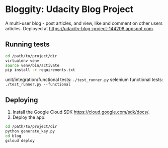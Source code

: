 # Bloggity: Udacity Blog Project
A multi-user blog - post articles, and view, like and comment on other users articles.
Deployed at <https://udacity-blog-project-144208.appspot.com>.

## Running tests
``` bash
cd /path/to/project/dir
virtualenv venv
source venv/bin/activate
pip install -r requirements.txt
```
unit/integration/functional tests: ```./test_runner.py```
selenium functional tests: ```./test_runner.py --functional```

## Deploying
1. Install the Google Cloud SDK <https://cloud.google.com/sdk/docs/>.
2. Deploy the app:
``` bash
cd /path/to/project/dir
python generate_key.py
cd blog
gcloud deploy
```
